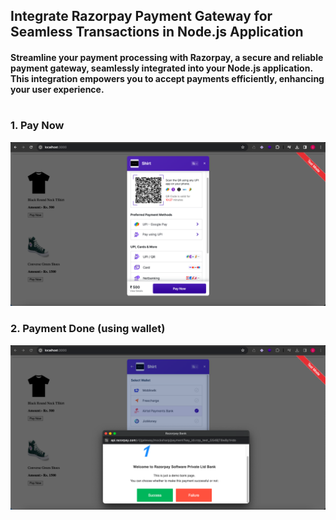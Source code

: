 ## Integrate Razorpay Payment Gateway for Seamless Transactions in Node.js Application
#### Streamline your payment processing with Razorpay, a secure and reliable payment gateway, seamlessly integrated into your Node.js application. This integration empowers you to accept payments efficiently, enhancing your user experience.

#

### 1. Pay Now 
![](screenshot/01.payNow.png)

### 2. Payment Done (using wallet)
![](screenshot/02.PayDone.png)

